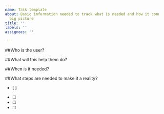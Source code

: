 ```yaml
---
name: Task template
about: Basic information needed to track what is needed and how it connects to the
  big picture
title: ''
labels: ''
assignees: ''

---
```


##Who is the user? 

##What will this help them do? 

##When is it needed? 

##What steps are needed to make it a reality? 
- [ ] 
- [ ] 
- [ ]
- [ ]
